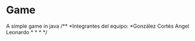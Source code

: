 # Game
A simple game in java
/**
*Integrantes del equipo:
*González Cortés Angel Leonardo
*
*
*
*/

